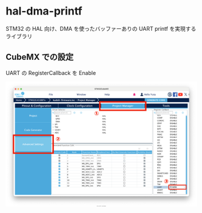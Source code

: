 # hal-dma-printf
STM32 の HAL 向け、DMA を使ったバッファーありの UART printf を実現するライブラリ

## CubeMX での設定
UART の RegisterCallback を Enable

![](./doc/enable_uart_register_callback.drawio.svg)